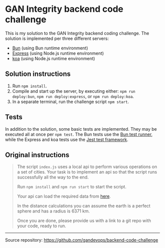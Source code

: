 # GAN Integrity backend code challenge

This is my solution to the GAN Integrity backend coding challenge. The solution is implemented per three different servers:
- [Bun](https://bun.sh/) (using Bun runtime environment)
- [Express](https://expressjs.com/) (using Node.js runtime environment)
- [koa](https://koajs.com/) (using Node.js runtime environment)

## Solution instructions

1. Run `npm install`.
2. Compile and start up the server, by executing either: `npm run deploy:bun`, `npm run deploy:express`, or `npm run deploy:koa`.
3. In a separate terminal, run the challenge script `npm start`.

## Tests

In addition to the solution, some basic tests are implemented. They may be executed all at once per `npm test`. The Bun tests use the [Bun test runner](https://bun.sh/docs/cli/test), while the Express and koa tests use the [Jest test framework](https://jestjs.io/).

## Original instructions

>
>The script `index.js` uses a local api to perform various operations on a set of cities. Your task is to implement an api so that the script runs successfully all the way to the end.
>
>Run `npm install` and `npm run start` to start the script.
>
>Your api can load the required data from [here](addresses.json).
>
>In the distance calculations you can assume the earth is a perfect sphere and has a radius is 6371 km.
>
>Once you are done, please provide us with a link to a git repo with your code, ready to run.

---

Source repository: https://github.com/gandevops/backend-code-challenge

